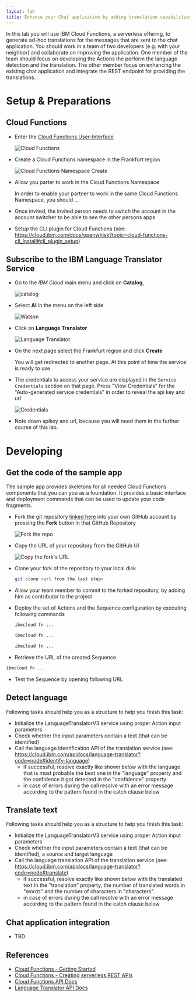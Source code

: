 ```yaml
---
layout: lab
title: Enhance your Chat application by adding translation capabilities
---
```


In this lab you will use IBM Cloud Functions, a serverless offering, to generate ad-hoc translations for the messages that are sent to the chat application. You should work in a team of two developers (e.g. with your neighbor) and collaborate on improving the application. One member of the team should focus on developing the Actions the perform the language detection and the translation. The other member focus on enhancing the existing chat application and integrate the REST endpoint for providing the translations. 

# Setup & Preparations

## Cloud Functions

- Enter the [Cloud Functions User-Interface](https://cloud.ibm.com/functions)

  ![Cloud Functions](cloud-functions-ui.png)

- Create a Cloud Functions namespace in the Frankfurt region

  ![Cloud Functions Namespace Create](cloud-functions-ui_namespace-create.png)

- Allow you parter to work in the Cloud Functions Namespace

   In order to enable your partner to work in the same Cloud Functions Namespace, you should ...

- Once invited, the invited person needs to switch the account in the account switcher to be able to see the other persons apps

- Setup the CLI plugin for Cloud Functions (see: https://cloud.ibm.com/docs/openwhisk?topic=cloud-functions-cli_install#cli_plugin_setup)

## Subscribe to the IBM Language Translator Service

- Go to the _IBM Cloud_ main menu and click on **Catalog**,

  ![catalog](catalog.png)

- Select **AI** in the menu on the left side

  ![Watson](watson.png)

- Click on **Language Translator**

  ![Language Translator](language-translator-tile.png)

- On the next page select the Frankfurt region and click **Create**

  You will get redirected to another page. At this point of time the service is ready to use

- The credentials to access your service are displayed in the `Service Credentials` section on that page. Press "View Credentials" for the "Auto-generated service credentials" in order to reveal the api key and url

  ![Credentials](show_creds.png)

- Note down apikey and url, because you will need them in the further course of this lab.

# Developing

## Get the code of the sample app

The sample app provides skeletons for all needed Cloud Functions components that you can you as a foundation. It provides a basic interface and deployment commands that can be used to update your code fragments.

- Fork the git repository [linked here](https://github.com/HRTCloudDemo/HRTTranslationDemo) into your own GitHub account by pressing the **Fork** button in that GitHub Repository

  ![Fork the repo](fork.png)

- Copy the URL of your repository from the GitHub UI

  ![Copy the fork's URL](clone.png)

- Clone your fork of the repository to your local disk

  ```bash
  git clone <url from the last step>
  ```

- Allow your team member to commit to the forked repository, by adding him as contributor to the project

- Deploy the set of Actions and the Sequence configuration by executing following commands

  ```bash
  ibmcloud fn ...

  ibmcloud fn ...

  ibmcloud fn ...
  ```

- Retrieve the URL of the created Sequence

```bash
ibmcloud fn ...
```

- Test the Sequence by opening following URL

## Detect language

Following tasks should help you as a structure to help you finish this task:
- Initialize the LanguageTranslatorV3 service using proper Action input parameters
- Check whether the input parameters contain a text (that can be identified)
- Call the language identification API of the translation service (see: https://cloud.ibm.com/apidocs/language-translator?code=node#identify-language)
  - if successful, resolve exactly like shown below with the language that is most probable the best one in the "language" property and the confidence it got detected in the "confidence" property
  - in case of errors during the call resolve with an error message according to the pattern found in the catch clause below

## Translate text

Following tasks should help you as a structure to help you finish this task:
- Initialize the LanguageTranslatorV3 service using proper Action input parameters
- Check whether the input parameters contain a text (that can be identified), a source and target language
- Call the language translation API of the translation service (see: https://cloud.ibm.com/apidocs/language-translator?code=node#translate)
  - if successful, resolve exactly like shown below with the translated text in the "translation" property, the number of translated words in "words" and the number of characters in "characters".
  - in case of errors during the call resolve with an error message according to the pattern found in the catch clause below

## Chat application integration

- TBD

## References

* [Cloud Functions - Getting Started](https://cloud.ibm.com/docs/openwhisk?topic=cloud-functions-getting-started)
* [Cloud Functions - Creating serverless REST APIs](https://cloud.ibm.com/docs/openwhisk?topic=cloud-functions-apigateway)
* [Cloud Functions API Docs](https://cloud.ibm.com/apidocs/functions)
* [Language Translator API Docs](https://cloud.ibm.com/apidocs/language-translator)
